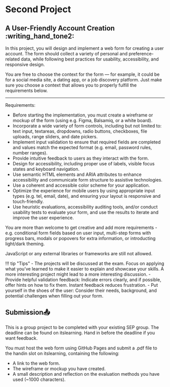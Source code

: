 # Second Project

## A User-Friendly Account Creation :writing_hand_tone2:

In this project, you will design and implement a web form for creating a user account. The form should collect a variety of personal and preference-related data, while following best practices for usability, accessibility, and responsive design.

You are free to choose the context for the form — for example, it could be for a social media site, a dating app, or a job discovery platform. Just make sure you choose a context that allows you to properly fulfill the requirements below.

---

Requirements:

- Before starting the implementation, you must create a wireframe or mockup of the form (using e.g. Figma, Balsamiq, or a white board).
- Incorporate a wide variety of form controls, including but not limited to: text input, textareas, dropdowns, radio buttons, checkboxes, file uploads, range sliders, and date pickers.
- Implement input validation to ensure that required fields are completed and values match the expected format (e.g. email, password rules, number ranges).
- Provide intuitive feedback to users as they interact with the form.
- Design for accessibility, including proper use of labels, visible focus states and keyboard navigation.
- Use semantic HTML elements and ARIA attributes to enhance accessibility and communicate form structure to assistive technologies.
- Use a coherent and accessible color scheme for your application.
- Optimize the experience for mobile users by using appropriate input types (e.g. tel, email, date), and ensuring your layout is responsive and touch-friendly.
- Use heuristic evaluations, accessibility auditing tools, and/or conduct usability tests to evaluate your form, and use the results to iterate and improve the user experience.

You are more than welcome to get creative and add more requirements - e.g. conditional form fields based on user input, multi-step forms with progress bars, modals or popovers for extra information, or introducting light/dark theming.

JavaScript or any external libraries or frameworks are still not allowed.

!!! tip "Tips"
    - The projects will be discussed at the exam. Focus on applying what you’ve learned to make it easier to explain and showcase your skills. A more interesting project might lead to a more interesting discussion.
    - Provide helpful validation feedback: Indicate errors clearly, and if possible, offer hints on how to fix them. Instant feedback reduces frustration.
    - Put yourself in the shoes of the user: Consider their needs, background, and potential challenges when filling out your form.

## Submission📤

This is a group project to be completed with your existing SEP group. The deadline can be found on itslearning. Hand in before the deadline if you want feedback.

You must host the web form using GitHub Pages and submit a .pdf file to the handin slot on itslearning, containing the following:

- A link to the web form.
- The wireframe or mockup you have created.
- A small description and reflection on the evaluation methods you have used (~1000 characters).
